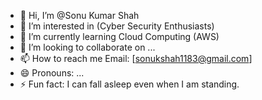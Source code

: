 - 👋 Hi, I’m @Sonu Kumar Shah
- 👀 I’m interested in (Cyber Security Enthusiasts)
- 🌱 I’m currently learning Cloud Computing (AWS)
- 💞️ I’m looking to collaborate on ...
- 📫 How to reach me Email: [sonukshah1183@gmail.com]
- 😄 Pronouns: ...
- ⚡ Fun fact: I can fall asleep even when I am standing.

<!---
sonukumar1722/sonukumar1722 is a ✨ special ✨ repository because its `README.md` (this file) appears on your GitHub profile.
You can click the Preview link to take a look at your changes.
--->
